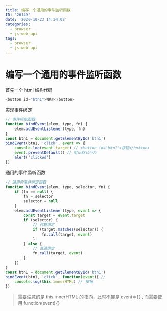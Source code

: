 ```yaml
---
title: 编写一个通用的事件监听函数
ID: '26149'
date: '2020-10-23 14:14:02'
categories:
  - browser
  - js-web-api
tags:
  - browser
  - js-web-api
---
```


# 编写一个通用的事件监听函数

首先一个 html 结构代码

``` js 
<button id="btn1">按钮</button>
```

实现事件绑定

``` js 
// 事件绑定函数
function bindEvent(elem, type, fn) {
    elem.addEventListener(type, fn)
}
const btn1 = document.getElementById('btn1')
bindEvent(btn1, 'click', event => {
    console.log(event.target) // <button id="btn1">按钮</button>
    event.preventDefault() // 阻止默认行为
    alert('clicked')
})
```

通用的事件监听函数

``` js 
// 通用的事件绑定函数
function bindEvent(elem, type, selector, fn) {
    if (fn == null) {
        fn = selector
        selector = null
    }
    elem.addEventListener(type, event => {
        const target = event.target
        if (selector) {
            // 代理绑定
            if (target.matches(selector)) {
                fn.call(target, event)
            }
        } else {
            // 普通绑定
            fn.call(target, event)
        }
    })
}
const btn1 = document.getElementById('btn1')
bindEvent(btn1, 'click', function(event){ //
    console.log(this.innerHTML) // 按钮
})
```

> 需要注意的是 this.innerHTML 的指向，此时不能是 event=>{} , 而需要使用 function(event){}
 
 
 
 
 
 
 
 
 
 
 
 
 
 
 
 
 
 
 
 
